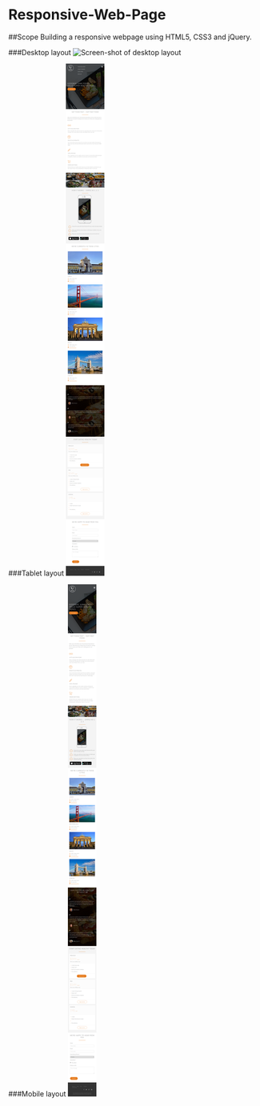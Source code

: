 # Responsive-Web-Page

##Scope
Building a responsive webpage using HTML5, CSS3 and jQuery.


###Desktop layout
![Screen-shot of desktop layout](/screen-shots/desktop-screen-shot.png)

###Tablet layout
![Screen-shot of tablet layout](/screen-shots/tablet-screen-shot.png)

###Mobile layout
![Screen-shot of mobile layout](/screen-shots/mobile-screen-shot.png)

